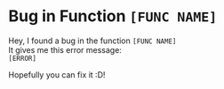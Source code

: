 # Bug in Function `[FUNC NAME]`  
  
  Hey, I found a bug in the function `[FUNC NAME]`  
  It gives me this error message:  
  `[ERROR]`  
  
  Hopefully you can fix it :D!
